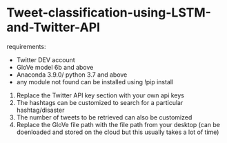 # Tweet-classification-using-LSTM-and-Twitter-API
requirements: 
- Twitter DEV account
- GloVe model 6b and above
- Anaconda 3.9.0/ python 3.7 and above
- any module not found can be installed using !pip install <module name>

1) Replace the Twitter API key section with your own api keys
2) The hashtags can be customized to search for a particular hashtag/disaster
3) The number of tweets to be retrieved can also be customized 
4) Replace the GloVe file path with the file path from your desktop (can be doenloaded and stored on the cloud but this usually takes a lot of time)
